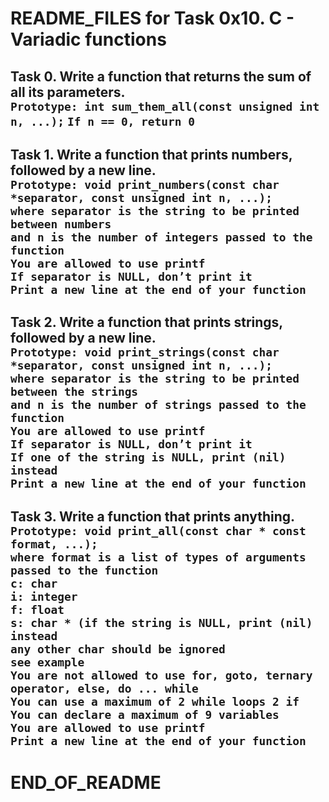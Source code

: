 # README_FILES for Task 0x10. C - Variadic functions
Task 0. Write a function that returns the sum of all its parameters.\
`Prototype: int sum_them_all(const unsigned int n, ...);`
`If n == 0, return 0`
-------------------------------------------------------
Task 1. Write a function that prints numbers, followed by a new line.\
`Prototype: void print_numbers(const char *separator, const unsigned int n, ...);`\
`where separator is the string to be printed between numbers`\
`and n is the number of integers passed to the function`\
`You are allowed to use printf`\
`If separator is NULL, don’t print it`\
`Print a new line at the end of your function`
-------------------------------------------------------------
Task 2. Write a function that prints strings, followed by a new line.\
`Prototype: void print_strings(const char *separator, const unsigned int n, ...);`\
`where separator is the string to be printed between the strings`\
`and n is the number of strings passed to the function`\
`You are allowed to use printf`\
`If separator is NULL, don’t print it`\
`If one of the string is NULL, print (nil) instead`\
`Print a new line at the end of your function`
-------------------------------------------------------------
Task 3. Write a function that prints anything.\
`Prototype: void print_all(const char * const format, ...);`\
`where format is a list of types of arguments passed to the function`\
`c: char`\
`i: integer`\
`f: float`\
`s: char * (if the string is NULL, print (nil) instead`\
`any other char should be ignored`\
`see example`\
`You are not allowed to use for, goto, ternary operator, else, do ... while`\
`You can use a maximum of 2 while loops 2 if`\
`You can declare a maximum of 9 variables`\
`You are allowed to use printf`\
`Print a new line at the end of your function`
-----------------------------------------------------------
# END_OF_README
